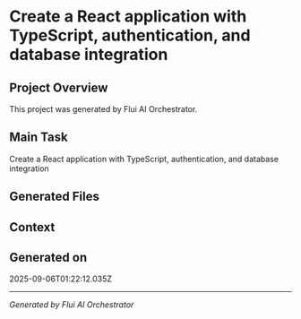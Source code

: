 # Create a React application with TypeScript, authentication, and database integration

## Project Overview
This project was generated by Flui AI Orchestrator.

## Main Task
Create a React application with TypeScript, authentication, and database integration

## Generated Files


## Context


## Generated on
2025-09-06T01:22:12.035Z

---
*Generated by Flui AI Orchestrator*
